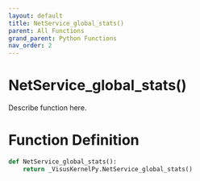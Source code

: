 ```yaml
---
layout: default
title: NetService_global_stats()
parent: All Functions
grand_parent: Python Functions
nav_order: 2
---
```


# NetService_global_stats()

Describe function here.

# Function Definition

```python
def NetService_global_stats():
    return _VisusKernelPy.NetService_global_stats()
```